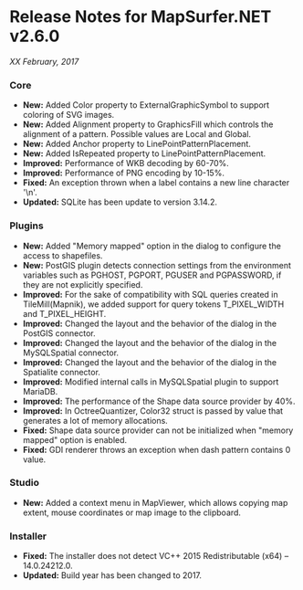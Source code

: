 # Release Notes for MapSurfer.NET v2.6.0

*XX February, 2017* 
 
### Core
- **New:** Added Color property to ExternalGraphicSymbol to support coloring of SVG images.
- **New:** Added Alignment property to GraphicsFill which controls the alignment of a pattern. Possible values are Local and Global.
- **New:** Added Anchor property to LinePointPatternPlacement.
- **New:** Added IsRepeated property to LinePointPatternPlacement.
- **Improved:** Performance of WKB decoding by 60-70%.
- **Improved:** Performance of PNG encoding by 10-15%.
- **Fixed:** An exception thrown when a label contains a new line character '\n'.
- **Updated:** SQLite has been update to version 3.14.2.

### Plugins
- **New:** Added "Memory mapped" option in the dialog to configure the access to shapefiles.
- **New:** PostGIS plugin detects connection settings from the environment variables such as PGHOST, PGPORT, PGUSER and PGPASSWORD, if they are not explicitly specified.
- **Improved:** For the sake of compatibility with SQL queries created in TileMill(Mapnik), we added support for query tokens T_PIXEL_WIDTH and T_PIXEL_HEIGHT.
- **Improved:** Changed the layout and the behavior of the dialog in the PostGIS connector.
- **Improved:** Changed the layout and the behavior of the dialog in the MySQLSpatial connector.
- **Improved:** Changed the layout and the behavior of the dialog in the Spatialite connector.
- **Improved:** Modified internal calls in MySQLSpatial plugin to support MariaDB.  
- **Improved:** The performance of the Shape data source provider by 40%.
- **Improved:** In OctreeQuantizer, Color32 struct is passed by value that generates a lot of memory allocations.
- **Fixed:** Shape data source provider can not be initialized when "memory mapped" option is enabled.
- **Fixed:** GDI renderer throws an exception when dash pattern contains 0 value.

 
### Studio
- **New:** Added a context menu in MapViewer, which allows copying map extent, mouse coordinates or map image to the clipboard.


### Installer
- **Fixed:** The installer does not detect VC++ 2015 Redistributable (x64) – 14.0.24212.0.
- **Updated:** Build year has been changed to 2017.
